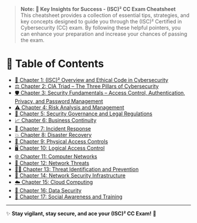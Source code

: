 > **Note: 🎯 Key Insights for Success - (ISC)² CC Exam Cheatsheet**  
> This cheatsheet provides a collection of essential tips, strategies, and key concepts designed to guide you through the (ISC)² Certified in Cybersecurity (CC) exam. By following these helpful pointers, you can enhance your preparation and increase your chances of passing the exam.

# 📖 Table of Contents

- [🔐 Chapter 1: (ISC)² Overview and Ethical Code in Cybersecurity](./01-isc-overview/README.md)
- [⚖️ Chapter 2: CIA Triad – The Three Pillars of Cybersecurity](./02-cia-triad/README.md)
- [🛡️ Chapter 3: Security Fundamentals – Access Control, Authentication, Privacy, and Password Management](./03-security-fundamentals/README.md)
- [⚠️ Chapter 4: Risk Analysis and Management](./04-risk-analysis/README.md)
- [📜 Chapter 5: Security Governance and Legal Regulations](./05-security-governance/README.md)
- [📈 Chapter 6: Business Continuity](./06-business-continuity/README.md)
- [🏹 Chapter 7: Incident Response](./07-incident-response/README.md)
- [💥 Chapter 8: Disaster Recovery](./08-disaster-recovery/README.md)
- [🏢 Chapter 9: Physical Access Controls](./09-physical-access-controls/README.md)
- [🖥️ Chapter 10: Logical Access Control](./10-logical-access-control/README.md)
- [🌐 Chapter 11: Computer Networks](./11-computer-networks/README.md)
- [🛑 Chapter 12: Network Threats](./12-network-threats/README.md)
- [🕵️‍♂️ Chapter 13: Threat Identification and Prevention](./13-threat-identification/README.md)
- [🏢 Chapter 14: Network Security Infrastructure](./14-network-security-infrastructure/README.md)
- [☁️ Chapter 15: Cloud Computing](./15-cloud-computing/README.md)
- [🔐 Chapter 16: Data Security](./16-data-security/README.md)
- [👥 Chapter 17: Social Awareness and Training](./17-social-awareness-and-training/README.md)

---

✨ **Stay vigilant, stay secure, and ace your (ISC)² CC Exam!** 🚀

